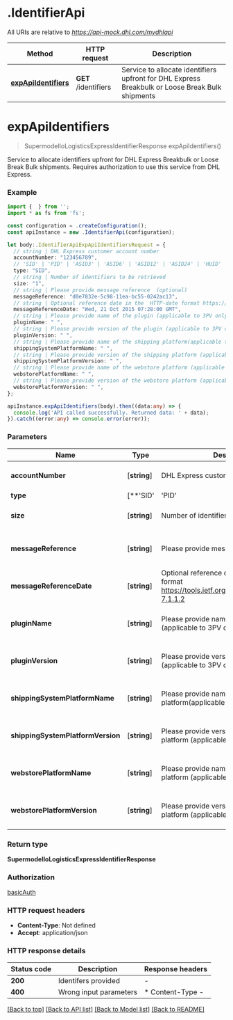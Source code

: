 # .IdentifierApi

All URIs are relative to *https://api-mock.dhl.com/mydhlapi*

Method | HTTP request | Description
------------- | ------------- | -------------
[**expApiIdentifiers**](IdentifierApi.md#expApiIdentifiers) | **GET** /identifiers | Service to allocate identifiers upfront for DHL Express Breakbulk or Loose Break Bulk shipments


# **expApiIdentifiers**
> SupermodelIoLogisticsExpressIdentifierResponse expApiIdentifiers()

Service to allocate identifiers upfront for DHL Express Breakbulk or Loose Break Bulk shipments. Requires authorization to use this service from DHL Express. 

### Example


```typescript
import {  } from '';
import * as fs from 'fs';

const configuration = .createConfiguration();
const apiInstance = new .IdentifierApi(configuration);

let body:.IdentifierApiExpApiIdentifiersRequest = {
  // string | DHL Express customer account number
  accountNumber: "123456789",
  // 'SID' | 'PID' | 'ASID3' | 'ASID6' | 'ASID12' | 'ASID24' | 'HUID' | Type of DHL Express identifier to retrieve
  type: "SID",
  // string | Number of identifiers to be retrieved
  size: "1",
  // string | Please provide message reference  (optional)
  messageReference: "d0e7832e-5c98-11ea-bc55-0242ac13",
  // string | Optional reference date in the  HTTP-date format https://tools.ietf.org/html/rfc7231#section-7.1.1.2 (optional)
  messageReferenceDate: "Wed, 21 Oct 2015 07:28:00 GMT",
  // string | Please provide name of the plugin (applicable to 3PV only)  (optional)
  pluginName: " ",
  // string | Please provide version of the plugin (applicable to 3PV only)  (optional)
  pluginVersion: " ",
  // string | Please provide name of the shipping platform(applicable to 3PV only)  (optional)
  shippingSystemPlatformName: " ",
  // string | Please provide version of the shipping platform (applicable to 3PV only)  (optional)
  shippingSystemPlatformVersion: " ",
  // string | Please provide name of the webstore platform (applicable to 3PV only)  (optional)
  webstorePlatformName: " ",
  // string | Please provide version of the webstore platform (applicable to 3PV only)  (optional)
  webstorePlatformVersion: " ",
};

apiInstance.expApiIdentifiers(body).then((data:any) => {
  console.log('API called successfully. Returned data: ' + data);
}).catch((error:any) => console.error(error));
```


### Parameters

Name | Type | Description  | Notes
------------- | ------------- | ------------- | -------------
 **accountNumber** | [**string**] | DHL Express customer account number | defaults to undefined
 **type** | [**&#39;SID&#39; | &#39;PID&#39; | &#39;ASID3&#39; | &#39;ASID6&#39; | &#39;ASID12&#39; | &#39;ASID24&#39; | &#39;HUID&#39;**]**Array<&#39;SID&#39; &#124; &#39;PID&#39; &#124; &#39;ASID3&#39; &#124; &#39;ASID6&#39; &#124; &#39;ASID12&#39; &#124; &#39;ASID24&#39; &#124; &#39;HUID&#39;>** | Type of DHL Express identifier to retrieve | defaults to undefined
 **size** | [**string**] | Number of identifiers to be retrieved | defaults to undefined
 **messageReference** | [**string**] | Please provide message reference  | (optional) defaults to undefined
 **messageReferenceDate** | [**string**] | Optional reference date in the  HTTP-date format https://tools.ietf.org/html/rfc7231#section-7.1.1.2 | (optional) defaults to undefined
 **pluginName** | [**string**] | Please provide name of the plugin (applicable to 3PV only)  | (optional) defaults to undefined
 **pluginVersion** | [**string**] | Please provide version of the plugin (applicable to 3PV only)  | (optional) defaults to undefined
 **shippingSystemPlatformName** | [**string**] | Please provide name of the shipping platform(applicable to 3PV only)  | (optional) defaults to undefined
 **shippingSystemPlatformVersion** | [**string**] | Please provide version of the shipping platform (applicable to 3PV only)  | (optional) defaults to undefined
 **webstorePlatformName** | [**string**] | Please provide name of the webstore platform (applicable to 3PV only)  | (optional) defaults to undefined
 **webstorePlatformVersion** | [**string**] | Please provide version of the webstore platform (applicable to 3PV only)  | (optional) defaults to undefined


### Return type

**SupermodelIoLogisticsExpressIdentifierResponse**

### Authorization

[basicAuth](README.md#basicAuth)

### HTTP request headers

 - **Content-Type**: Not defined
 - **Accept**: application/json


### HTTP response details
| Status code | Description | Response headers |
|-------------|-------------|------------------|
**200** | Identifers provided |  -  |
**400** | Wrong input parameters |  * Content-Type -  <br>  |

[[Back to top]](#) [[Back to API list]](README.md#documentation-for-api-endpoints) [[Back to Model list]](README.md#documentation-for-models) [[Back to README]](README.md)


